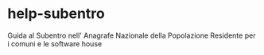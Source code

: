 # help-subentro
Guida al Subentro nell' Anagrafe Nazionale della Popolazione Residente per i comuni e le software house

